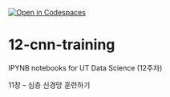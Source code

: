 [![Open in Codespaces](https://classroom.github.com/assets/launch-codespace-2972f46106e565e64193e422d61a12cf1da4916b45550586e14ef0a7c637dd04.svg)](https://classroom.github.com/open-in-codespaces?assignment_repo_id=17253742)
# 12-cnn-training

IPYNB notebooks for UT Data Science (12주차)

11장 – 심층 신경망 훈련하기
